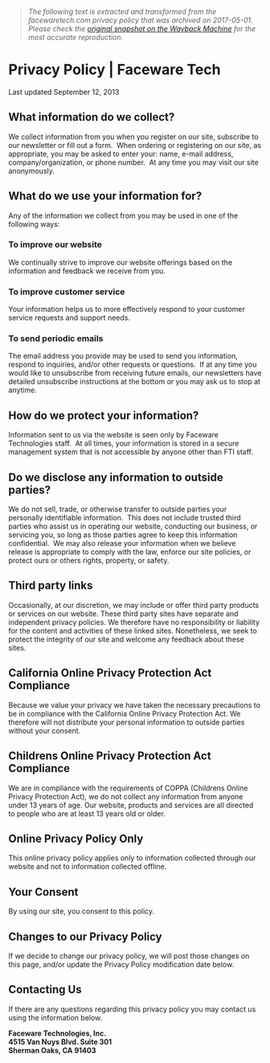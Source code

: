 > *The following text is extracted and transformed from the facewaretech.com privacy policy that was archived on 2017-05-01. Please check the [original snapshot on the Wayback Machine](https://web.archive.org/web/20170501111133id_/http%3A//www.facewaretech.com/privacy-policy) for the most accurate reproduction.*

# Privacy Policy | Faceware Tech

Last updated September 12, 2013

## What information do we collect?

We collect information from you when you register on our site, subscribe to our newsletter or fill out a form.  When ordering or registering on our site, as appropriate, you may be asked to enter your: name, e-mail address, company/organization, or phone number.  At any time you may visit our site anonymously.

## What do we use your information for?

Any of the information we collect from you may be used in one of the following ways:

### To improve our website

We continually strive to improve our website offerings based on the information and feedback we receive from you.

### To improve customer service

Your information helps us to more effectively respond to your customer service requests and support needs.

### To send periodic emails

The email address you provide may be used to send you information, respond to inquiries, and/or other requests or questions.  If at any time you would like to unsubscribe from receiving future emails, our newsletters have detailed unsubscribe instructions at the bottom or you may ask us to stop at anytime.

## How do we protect your information?

Information sent to us via the website is seen only by Faceware Technologies staff.  At all times, your information is stored in a secure management system that is not accessible by anyone other than FTI staff.

## Do we disclose any information to outside parties?

We do not sell, trade, or otherwise transfer to outside parties your personally identifiable information.  This does not include trusted third parties who assist us in operating our website, conducting our business, or servicing you, so long as those parties agree to keep this information confidential.  We may also release your information when we believe release is appropriate to comply with the law, enforce our site policies, or protect ours or others rights, property, or safety.

## Third party links

Occasionally, at our discretion, we may include or offer third party products or services on our website. These third party sites have separate and independent privacy policies. We therefore have no responsibility or liability for the content and activities of these linked sites. Nonetheless, we seek to protect the integrity of our site and welcome any feedback about these sites.

## California Online Privacy Protection Act Compliance

Because we value your privacy we have taken the necessary precautions to be in compliance with the California Online Privacy Protection Act. We therefore will not distribute your personal information to outside parties without your consent.

## Childrens Online Privacy Protection Act Compliance

We are in compliance with the requirements of COPPA (Childrens Online Privacy Protection Act), we do not collect any information from anyone under 13 years of age. Our website, products and services are all directed to people who are at least 13 years old or older.

## Online Privacy Policy Only

This online privacy policy applies only to information collected through our website and not to information collected offline.

## Your Consent

By using our site, you consent to this policy.

## Changes to our Privacy Policy

If we decide to change our privacy policy, we will post those changes on this page, and/or update the Privacy Policy modification date below.

## Contacting Us

If there are any questions regarding this privacy policy you may contact us using the information below.

**Faceware Technologies, Inc.**  
**4515 Van Nuys Blvd. Suite 301**  
**Sherman Oaks, CA 91403**
